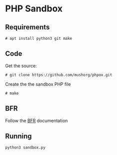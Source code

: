 # PHP Sandbox

## Requirements

`# apt install python3 git make`

## Code

Get the source:

`# git clone https://github.com/mushorg/phpox.git`

Create the the sandbox PHP file

`# make`

## BFR

Follow the [BFR](https://github.com/mushorg/BFR) documentation

## Running

```
python3 sandbox.py
```
